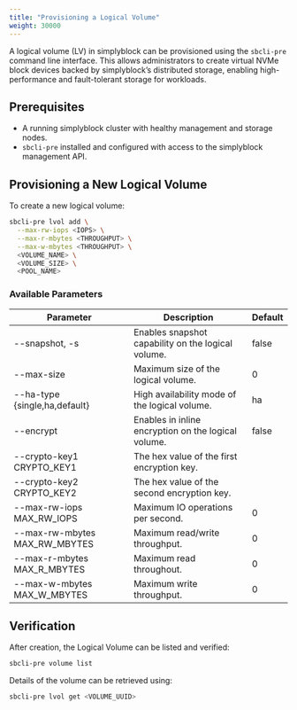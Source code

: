 ```yaml
---
title: "Provisioning a Logical Volume"
weight: 30000
---
```


A logical volume (LV) in simplyblock can be provisioned using the `sbcli-pre` command line interface. This allows
administrators to create virtual NVMe block devices backed by simplyblock’s distributed storage, enabling
high-performance and fault-tolerant storage for workloads.

## Prerequisites

- A running simplyblock cluster with healthy management and storage nodes.
- `sbcli-pre` installed and configured with access to the simplyblock management API.

## Provisioning a New Logical Volume

To create a new logical volume:

```bash
sbcli-pre lvol add \
  --max-rw-iops <IOPS> \
  --max-r-mbytes <THROUGHPUT> \
  --max-w-mbytes <THROUGHPUT> \
  <VOLUME_NAME> \
  <VOLUME_SIZE> \
  <POOL_NAME>
```

### Available Parameters

| Parameter                     | Description                                         | Default |
|-------------------------------|-----------------------------------------------------|---------|
| --snapshot, -s                | Enables snapshot capability on the logical volume.  | false   |
| --max-size                    | Maximum size of the logical volume.                 | 0       |
| --ha-type {single,ha,default} | High availability mode of the logical volume.       | ha      |
| --encrypt                     | Enables in inline encryption on the logical volume. | false   |
| --crypto-key1 CRYPTO_KEY1     | The hex value of the first encryption key.          |         |
| --crypto-key2 CRYPTO_KEY2     | The hex value of the second encryption key.         |         |
| --max-rw-iops MAX_RW_IOPS     | Maximum IO operations per second.                   | 0       |
| --max-rw-mbytes MAX_RW_MBYTES | Maximum read/write throughput.                      | 0       |
| --max-r-mbytes MAX_R_MBYTES   | Maximum read throughout.                            | 0       |
| --max-w-mbytes MAX_W_MBYTES   | Maximum write throughput.                           | 0       |

## Verification

After creation, the Logical Volume can be listed and verified:

```bash
sbcli-pre volume list
```

Details of the volume can be retrieved using:

```bash
sbcli-pre lvol get <VOLUME_UUID>
```
